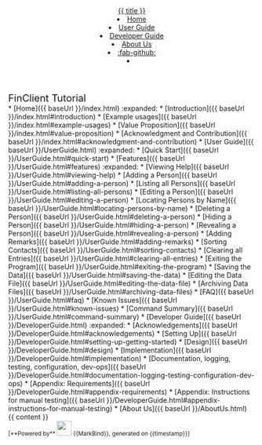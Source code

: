 <head>
  <title>{{ title }}</title>
  <!-- ...other meta tags... -->
</head>
<head-bottom>
  <link rel="stylesheet" href="{{baseUrl}}/stylesheets/main.css">
</head-bottom>

<header sticky>
  <navbar type="dark">
    <a slot="brand" href="{{baseUrl}}/index.html" title="{{ title }}" class="navbar-brand">{{ title }}</a>
    <li><a href="{{baseUrl}}/index.html" class="nav-link">Home</a></li>
    <li><a href="{{baseUrl}}/UserGuide.html" class="nav-link">User Guide</a></li>
    <li><a href="{{baseUrl}}/DeveloperGuide.html" class="nav-link">Developer Guide</a></li>
    <li><a href="{{baseUrl}}/AboutUs.html" class="nav-link">About Us</a></li>
    <li><a href="https://github.com/AY2425S2-CS2103T-T11-4/tp.git" target="_blank" class="nav-link"><md>:fab-github:</md></a>
    </li>
    <li slot="right">
      <form class="navbar-form">
        <searchbar :data="searchData" placeholder="Search" :on-hit="searchCallback" menu-align-right></searchbar>
      </form>
    </li>
  </navbar>
</header>

<div id="flex-body">
  <nav id="site-nav">
    <div class="site-nav-top">
      <div class="fw-bold mb-2" style="font-size: 1.25rem;">FinClient Tutorial</div>
    </div>
    <div class="nav-component slim-scroll">
      <site-nav>
* [Home]({{ baseUrl }}/index.html) :expanded:
  * [Introduction]({{ baseUrl }}/index.html#introduction)
  * [Example usages]({{ baseUrl }}/index.html#example-usages)
  * [Value Proposition]({{ baseUrl }}/index.html#value-proposition)
  * [Acknowledgment and Contribution]({{ baseUrl }}/index.html#acknowledgment-and-contribution)
* [User Guide]({{ baseUrl }}/UserGuide.html) :expanded:
  * [Quick Start]({{ baseUrl }}/UserGuide.html#quick-start)
  * [Features]({{ baseUrl }}/UserGuide.html#features) :expanded:
    * [Viewing Help]({{ baseUrl }}/UserGuide.html#viewing-help)
    * [Adding a Person]({{ baseUrl }}/UserGuide.html#adding-a-person)
    * [Listing all Persons]({{ baseUrl }}/UserGuide.html#listing-all-persons)
    * [Editing a Person]({{ baseUrl }}/UserGuide.html#editing-a-person)
    * [Locating Persons by Name]({{ baseUrl }}/UserGuide.html#locating-persons-by-name)
    * [Deleting a Person]({{ baseUrl }}/UserGuide.html#deleting-a-person)
    * [Hiding a Person]({{ baseUrl }}/UserGuide.html#hiding-a-person)
    * [Revealing a Person]({{ baseUrl }}/UserGuide.html#revealing-a-person)
    * [Adding Remarks]({{ baseUrl }}/UserGuide.html#adding-remarks)
    * [Sorting Contacts]({{ baseUrl }}/UserGuide.html#sorting-contacts)
    * [Clearing all Entries]({{ baseUrl }}/UserGuide.html#clearing-all-entries)
    * [Exiting the Program]({{ baseUrl }}/UserGuide.html#exiting-the-program)
    * [Saving the Data]({{ baseUrl }}/UserGuide.html#saving-the-data)
    * [Editing the Data File]({{ baseUrl }}/UserGuide.html#editing-the-data-file)
    * [Archiving Data Files]({{ baseUrl }}/UserGuide.html#archiving-data-files)
  * [FAQ]({{ baseUrl }}/UserGuide.html#faq)
  * [Known Issues]({{ baseUrl }}/UserGuide.html#known-issues)
  * [Command Summary]({{ baseUrl }}/UserGuide.html#command-summary)
* [Developer Guide]({{ baseUrl }}/DeveloperGuide.html) :expanded:
  * [Acknowledgements]({{ baseUrl }}/DeveloperGuide.html#acknowledgements)
  * [Setting Up]({{ baseUrl }}/DeveloperGuide.html#setting-up-getting-started)
  * [Design]({{ baseUrl }}/DeveloperGuide.html#design)
  * [Implementation]({{ baseUrl }}/DeveloperGuide.html#implementation)
  * [Documentation, logging, testing, configuration, dev-ops]({{ baseUrl }}/DeveloperGuide.html#documentation-logging-testing-configuration-dev-ops)
  * [Appendix: Requirements]({{ baseUrl }}/DeveloperGuide.html#appendix-requirements)
  * [Appendix: Instructions for manual testing]({{ baseUrl }}/DeveloperGuide.html#appendix-instructions-for-manual-testing)
* [About Us]({{ baseUrl }}/AboutUs.html)
      </site-nav>
    </div>
  </nav>
  <div id="content-wrapper">
    {{ content }}
  </div>
  <nav id="page-nav">
    <div class="nav-component slim-scroll">
      <page-nav />
    </div>
  </nav>
  <scroll-top-button></scroll-top-button>
</div>

<footer>
  <!-- Support MarkBind by including a link to us on your landing page! -->
  <div class="text-center">
    <small>[<md>**Powered by**</md> <img src="https://markbind.org/favicon.ico" width="30"> {{MarkBind}}, generated on {{timestamp}}]</small>
  </div>
</footer>
